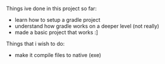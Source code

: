 Things ive done in this project so far:
- learn how to setup a gradle project
- understand how gradle works on a deeper level (not really)
- made a basic project that works :]

Things that i wish to do:
- make it compile files to native (exe)